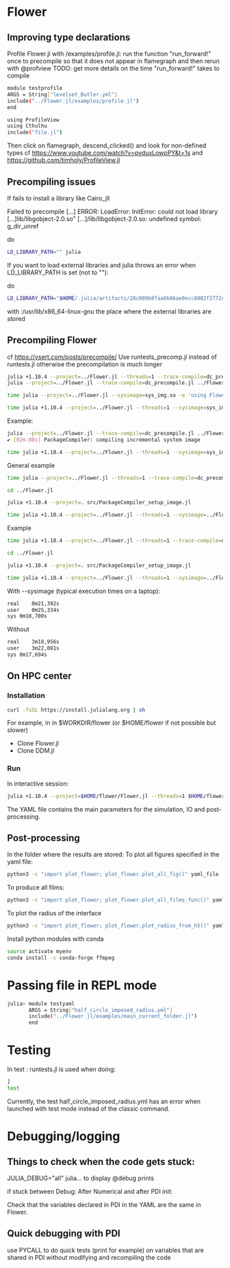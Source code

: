 # Flower

## Improving type declarations

Profile Flower.jl with /examples/profile.jl: run the function "run_forward!" once to precompile so that it does not appear in flamegraph and then rerun with @profview
TODO: get more details on the time "run_forward!" takes to compile 

```bash
module testprofile
ARGS = String["levelset_Butler.yml"]
include("../Flower.jl/examples/profile.jl")
end
```

```bash
using ProfileView
using Cthulhu
include("file.jl")
```
Then click on flamegraph, descend_clicked() and look for non-defined types
cf https://www.youtube.com/watch?v=pvduxLowpPY&t=1s
and https://github.com/timholy/ProfileView.jl

## Precompiling issues
If fails to install a library like Cairo_jll 

Failed to precompile [...]
ERROR: LoadError: InitError: could not load library [...]lib/libgobject-2.0.so"
[...]/lib/libgobject-2.0.so: undefined symbol: g_dir_unref


do
```bash
LD_LIBRARY_PATH="" julia
```

If you want to load external libraries and julia throws an error when LD_LIBRARY_PATH is set (not to ""):

do
```bash
LD_LIBRARY_PATH="$HOME/.julia/artifacts/20c009b8faa6b86ae9ecc8002f2772cd4724774d/lib/:/usr/lib/x86_64-linux-gnu" julia +1.10.5 --project=../Flower.jl --threads=1 --sysimage=../Flower.jl/sys_img.so ../Flower.jl/examples/main_current_folder.jl levelset_Butler.yml
```
with :/usr/lib/x86_64-linux-gnu the place where the external libraries are stored

## Precompiling Flower
cf https://vsert.com/posts/precompile/
Use runtests_precomp.jl instead of runtests.jl otherwise the precompilation is much longer
```bash
julia +1.10.4 --project=../Flower.jl --threads=1 --trace-compile=dc_precompile.jl ../Flower.jl/test/runtests_precomp.jl
julia --project=../Flower.jl --trace-compile=dc_precompile.jl ../Flower.jl/src/PackageCompiler_setup_image.jl

time julia --project=../Flower.jl --sysimage=sys_img.so -e 'using Flower; dostuff()'

time julia +1.10.4 --project=../Flower.jl --threads=1 --sysimage=sys_img.so ../Flower.jl/examples/main_current_folder.jl similar_to_Khalighi.yml
```
Example:
```bash
julia --project=../Flower.jl --trace-compile=dc_precompile.jl ../Flower.jl/src/PackageCompiler_setup_image.jl
✔ [02m:08s] PackageCompiler: compiling incremental system image

time julia +1.10.4 --project=../Flower.jl --threads=1 --sysimage=sys_img.so ../Flower.jl/examples/main_current_folder.jl similar_to_Khalighi.yml
```
General example

```bash
time julia --project=../Flower.jl --threads=1 --trace-compile=dc_precompile.jl ../Flower.jl/examples/example.jl

cd ../Flower.jl

julia +1.10.4 --project=. src/PackageCompiler_setup_image.jl

time julia +1.10.4 --project=../Flower.jl --threads=1 --sysimage=../Flower.jl/sys_img.so --trace-compile=stderr ../Flower.jl/examples/example.jl
```

Example
```bash
time julia +1.10.4 --project=../Flower.jl --threads=1 --trace-compile=dc_precompile.jl ../Flower.jl/examples/main_current_folder.jl similar_to_Khalighi.yml

cd ../Flower.jl

julia +1.10.4 --project=. src/PackageCompiler_setup_image.jl

time julia +1.10.4 --project=../Flower.jl --threads=1 --sysimage=../Flower.jl/sys_img.so --trace-compile=stderr ../Flower.jl/examples/main_current_folder.jl similar_to_Khalighi.yml
```
With --sysimage (typical execution times on a laptop): 
```bash
real	0m21,392s
user	0m25,334s
sys	0m18,700s
```

<!-- real	0m14,879s
user	0m19,732s
sys	0m16,808s -->

Without
```bash
real	3m18,956s
user	3m22,081s
sys	0m17,694s
```


## On HPC center

### Installation
```bash
curl -fsSL https://install.julialang.org | sh
```
For example, in in $WORKDIR/flower (or $HOME/flower if not possible but slower)
* Clone Flower.jl
*  Clone DDM.jl

<!-- what is added in project in $HOME is not used in $WORKDIR, so in $WORKDIR do:
```bash
julia +1.10.4 –project=$HOME/flower/Flower.jl 
import Pkg ; Pkg.add(package)
``` -->

### Run
In interactive session:
```bash
julia +1.10.4 --project=$HOME/flower/Flower.jl --threads=1 $HOME/flower/Flower.jl/examples/main_current_folder.jl $HOME/flower/Flower.jl/examples/validation.yml
```

The YAML file contains the main parameters for the simulation, IO and post-processing.

## Post-processing 
In the folder where the results are stored:
To plot all figures specified in the yaml file:
```bash
python3 -c "import plot_flower; plot_flower.plot_all_fig()" yaml_file
```
To produce all films:
```bash
python3 -c "import plot_flower; plot_flower.plot_all_films_func()" yaml_file
```
To plot the radius of the interface
```bash
python3 -c "import plot_flower; plot_flower.plot_radius_from_h5()" yaml_file
```

Install python modules with conda
```bash
source activate myenv
conda install -c conda-forge ffmpeg
```


# Passing file in REPL mode

```bash
julia> module testyaml
       ARGS = String["half_circle_imposed_radius.yml"]
       include("../Flower.jl/examples/main_current_folder.jl")
       end
```



# Testing
In test : runtests.jl is used when doing:
```bash
]
test
```
Currently, the test half_circle_imposed_radius.yml has an error when launched with test mode instead of the classic command.

# Debugging/logging

## Things to check when the code gets stuck:

JULIA_DEBUG="all" julia... to display @debug prints

if stuck between Debug: After Numerical and after PDI init:

Check that the variables declared in PDI in the YAML are the same in Flower.

## Quick debugging with PDI
use PYCALL to do quick tests (print for example) on variables that are shared in PDI without modifying and recompiling the code

